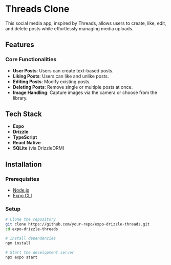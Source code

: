 # Threads Clone

This social media app, inspired by Threads, allows users to create, like, edit, and delete posts while effortlessly managing media uploads.

## Features
### Core Functionalities
- **User Posts**: Users can create text-based posts.
- **Liking Posts**: Users can like and unlike posts.
- **Editing Posts**: Modify existing posts.
- **Deleting Posts**: Remove single or multiple posts at once.
- **Image Handling**: Capture images via the camera or choose from the library.

## Tech Stack
- **Expo**
- **Drizzle**
- **TypeScript**
- **React Native**
- **SQLite** (via DrizzleORM)

## Installation
### Prerequisites
- [Node.js](https://nodejs.org/)
- [Expo CLI](https://docs.expo.dev/get-started/installation/)

### Setup
```bash
# Clone the repository
git clone https://github.com/your-repo/expo-drizzle-threads.git
cd expo-drizzle-threads

# Install dependencies
npm install

# Start the development server
npx expo start
```
